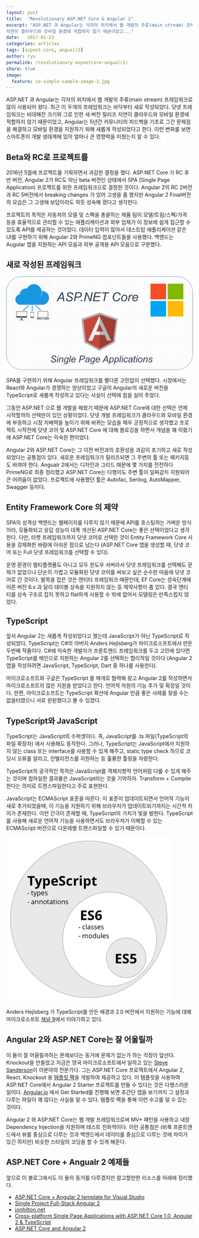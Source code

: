 ```yaml
---
layout: post
title:  "Revolutionary ASP.NET Core & Angular 2"
excerpt: "ASP.NET 과 Angular는 각자의 위치에서 웹 개발의 주류(main stream) 프레임워크로 많이 사용되어 왔다. 최근 이 두개의 프레임워크는 바닥부터 새로 작성되었다. 닷넷 프레임워크는 비대해진 크기와 그로 인한 새 버전 릴리즈 
지연이 클라우드와 모바일 환경에 적합하지 않기 때문이었고..."
date:   2017-01-23
categories: articles
tags: [aspnet-core, angualr2]
author: ryu
permalink: /revolutionary-aspnetcore-angualr2/
share: true
image:
  feature: so-simple-sample-image-1.jpg
---
```


ASP.NET 과 Angular는 각자의 위치에서 웹 개발의 주류(main stream) 프레임워크로 많이 사용되어 왔다. 최근 이 두개의 프레임워크는 바닥부터 새로 작성되었다. 닷넷 프레임워크는 비대해진 크기와 그로 인한 새 버전 릴리즈 
지연이 클라우드와 모바일 환경에 적합하지 않기 때문이었고, Angular는 5년간 커뮤니티의 피드백을 기초로 그간 문제점을 해결하고 모바일 환경을 지원하기 위해 새롭게 작성되었다고 한다. 이런 변화를 보면 스마트폰이 개발 생태계에 있어 얼마나 큰 영향력을 미쳤는지 알 수 있다. 

## Beta와 RC로 프로젝트를

2016년 5월에 프로젝트를 기획하면서 과감한 결정을 했다. ASP.NET Core 가 RC 후반 버전, Angular 2가 RC도 아닌 beta 버전인 상태에서 SPA (Single Page Application) 프로젝트를 위한 프레임워크으로 결정한 것이다. 
Angular 2의 RC 2버전과 RC 5버전에서 breaking changes 가 있어 고생을 좀 했지만 Angular 2 Final버전의 모습은 그 고생에 보답이라도 하듯 성숙해 졌다고 생각한다.

프로젝트의 목적은 자동차의 모델 및 스펙을 총괄하는 제품 팀이 모델/트림/스펙/가격 등을 효율적으로 관리할 수 있는 애플리케이션과 외부 업체가 이 정보에 쉽게 접근할 수 있도록 API를 제공하는 것이었다. 데이터 입력이 많아서 데스트탑 애플리케이션 같은 UI를 구현하기 위해 Angular 2와 PrimeNG 컴포넌트들을 사용했다. 백엔드는 Augular 앱을 지원하는 API 모음과 외부 공개용 API 모음으로 구분했다.

## 새로 작성된 프레임워크

![Aspnet Core + Angular 2](/images/post/aspnetcore-angular2.png)

SPA를 구현하기 위해 Angular 프레임워크를 별다른 고민없이 선택했다. 시장에서는 React와 Angular가 경쟁하는 양상이었고 구글이 Angular의 새로운 버전을 TypeScript로 새롭게 작성하고 있다는 사실이 선택에 힘을 실어 주었다.

그동안 ASP.NET 으로 웹 개발을 해왔기 때문에 ASP.NET Core에 대한 선택은 언제 시작할까의 선택만이 있던 상황이었다. 닷넷 개발 프레임워크가 클라우드와 모바일 환경에 부응하고 시장 지배력을 높이기 위해 바뀌는 모습을 매우 긍정적으로 생각했고 프로젝트 시작전에 닷넷 코어 및 ASP.NET Core 에 대해 블로깅을 하면서 개념을 꽤 익혔기에 ASP.NET Core는 익숙한 편이었다.

Angular 2와 ASP.NET Core는 그 이전 버전과의 호환성을 과감히 포기하고 새로 작성되었다는 공통점이 있다. 새로운 프레임워크가 릴리즈되면 그 주변의 툴 또는 패키지등도 바껴야 한다. Angualr 2에서는 디자인과 그리드 때문에 몇 가지를 전전하다 PrimeNG로 최종 정리했고 ASP.NET Core는 다행이도 주변 툴이 일찌감치 지원되어 큰 어려움이 없었다. 프로젝트에 사용했던 툴은 Autofac, Serilog, AutoMapper, Swagger 등이다. 

## Entity Framework Core 의 제약

SPA의 성격상 백엔드는 웹페이지를 다루지 않기 때문에 API를 호스팅하는 가벼운 방식이라, 모듈화되고 응답 성능이 대폭 개선된 ASP.NET Core는 좋은 선택이었다고 생각한다. 다만, 타켓 프레임워크까지 닷넷 코어로 선택한 것이 Entity Framework Core 사용을 강제화한 바람에 아쉬운 점으로 남는다 (ASP.NET Core 앱을 생성할 때, 닷넷 코어 또는 Full 닷넷 프레임워크를 선택할 수 있다).

운영 환경이 멀티플랫폼도 아니고 모두 윈도우 서버라서 닷넷 프레임워크를 선택해도 문제가 없었으나 단순히 가볍고 모듈화된 닷넷 코어를 써보고 싶은 순수한 마음에 닷넷 코어로 간 것이다. 발목을 잡은 것은 엔티티 프레임워크 때문인데, EF Core는 성숙단계에 이른  버전 6.x 과 달리 테이블 상속을 지원하지 않는 등 제약사항이 좀 있다. 결국 엔티티를 상속 구조로 잡지 못하고 flat하게 사용할 수 밖에 없어서 모델링은 만족스럽지 않았다. 

## TypeScript

앞서 Angular 2는 새롭게 작성되었다고 했는데 JavaScript가 아닌 TypeScript로 작성되었다. TypeScript는 C#의 아버지 Anders Hejlsberg가 마이크로소프트에서 만든 두번째 작품이다. C#에 익숙한 개발자가 프론트엔드 프레임워크를 두고 고민에 있다면 TypeScript를 메인으로 지원하는 Angular 2를 선택하는 합리적일 것이다
(Angular 2 앱을 작성하려면 JavaScript, TypeScript, Dart 중 하나를 사용한다).

마이크로소프트와 구글은 TypeScript 를 매개로 협력해 왔고 Angular 2를 작성하면서 마이크로소프트의 많은 지원을 받았다고 한다. 언어적 차원의 기능 추가 및 확장일 것이다. 한편, 마이크로소프트는 TypeScript 확산에 Angular 만큼 좋은 사례를 찾을 수는 없을터였으니 서로 윈윈했다고 볼 수 있겠다.

## TypeScript와 JavaScript

TypeScript는 JavaScript의 수퍼셋이다. 즉, JavaScript를 .ts 파일(TypeScript의 파일 확장자) 에서 사용해도 동작한다. 그러나,  TypeScript는 JavaScript에서 지원하지 않는 class 또는 interface를 사용할 수 있게 해주고, static type check 하므로 코딩시 오류를 알리고, 인텔리전스를 지원하는 등 훌륭한 툴링을 자랑한다.

TypeScript의 궁극적인 목적은 JavaScript를 객체지향적 언어처럼 다룰 수 있게 해주는 것이며 컴파일한 결과물은 JavaScript라는 것을 기억하자. Transform + Compile 한다는 의미로 트랜스파일한다고 주로 표현한다.

JavaScript는 ECMAScript 표준을 따른다. 이 표준이 업데이트되면서 언어적 기능이 새로 추가되었을때, 이 기능을 지원하기 위해 브라우저가 업데이트되기까지는 시간적 차이가 존재한다. 이런 간극이 존재할 때, TypeScript의 가치가 빛을 발한다. TypeScript를 사용해 새로운 언어적 기능을 사용하면서도 브라우저가 이해할 수 있는 ECMAScript 버전으로 다운레벨 트랜스파일할 수 있기 때문이다. 

![TypeScript is supersest of JavaScript](/images/post/typescript-es6-es5.png)

Anders Hejlsberg 가 TypeScript를 만든 배경과 2.0 버전에서 지원하는 기능에 대해 마이크로소프트 [채널 9](https://channel9.msdn.com/Blogs/Seth-Juarez/Anders-Hejlsberg-on-TypeScript-2)에서 이야기하고 있다. 


## Angular 2와 ASP.NET Core는 잘 어울릴까

이 둘이 잘 어울릴까하는 문제보다는 동거에 문제가 없는가 하는 걱정이 앞선다. Knockout을 만들었고 지금은 영국 마이크로소프트에서 일하고 있는 [Steve Sanderson](http://blog.stevensanderson.com/)이 이분야의 전문가다. 그는 ASP.NET Core 프로젝트에서 Angular 2, React, Knockout 용 [템플릿 팩](https://marketplace.visualstudio.com/items?itemName=MadsKristensen.ASPNETCoreTemplatePack)을 개발하여 제공하고 있다. 이 템플릿을 사용하여 ASP.NET Core에서 Angular 2 Starter 프로젝트를 만들 수 있다는 것은 다행스러운 일이다. 
[Angular.io](https://angular.io/) 에서 Get Started를 진행해 보면 초간단 앱을 보기까지 그 설정과 다루는 파일이 꽤 많다는 사실을 알 수 있다. 템플릿 팩을 통해 이런 수고를 덜 수 있는 것이다. 

Angular 2 와 ASP.NET Core는 웹 개발 프레임워크로써 MV* 패턴을 사용하고 내장 Dependency Injection을 지원하며 테스트 친화적이다. 이런 공통점은 (비록 프론트엔드에서 뷰를 중심으로 다루는 것과 
백엔드에서 데이터를 중심으로 다루는 것에 차이가 있긴 하지만) 비슷한 스타일의 코딩을 할 수 있게 해준다.

## ASP.NET Core + Angualr 2 예제들

앞으로 이 블로그에서도 이 둘의 동거를 다루겠지만 참고할만한 리소스를 아래에 정리했다.

* [ASP.NET Core + Angular 2 template for Visual Studio](http://blog.stevensanderson.com/2016/10/04/angular2-template-for-visual-studio/)
* [Single Project Full-Stack Angular 2](http://developer.telerik.com/products/kendo-ui/single-project-full-stack-angular/)
* [jonhilton.net](https://jonhilton.net/)
* [Cross-platform Single Page Applications with ASP.NET Core 1.0, Angular 2 & TypeScript](https://chsakell.com/2016/01/01/cross-platform-single-page-applications-with-asp-net-5-angular-2-typescript/)
* [ASP.NET Core and Angular 2](https://www.amazon.co.uk/d/cka/ASP-NET-Core-Angular-2-Valerio-Sanctis/178646568X/ref=sr_1_1?ie=UTF8&qid=1485185550&sr=8-1&keywords=asp.net+core+angular+2)
